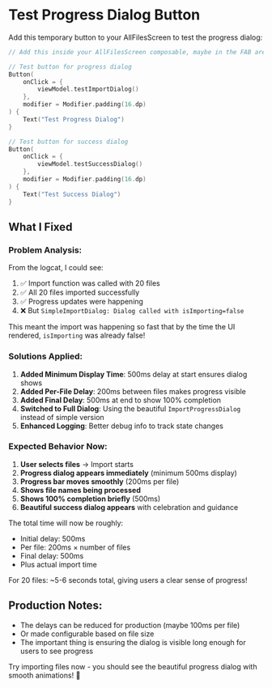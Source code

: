 # Test Progress Dialog Button

Add this temporary button to your AllFilesScreen to test the progress dialog:

```kotlin
// Add this inside your AllFilesScreen composable, maybe in the FAB area or as a temporary button

// Test button for progress dialog
Button(
    onClick = { 
        viewModel.testImportDialog() 
    },
    modifier = Modifier.padding(16.dp)
) {
    Text("Test Progress Dialog")
}

// Test button for success dialog
Button(
    onClick = { 
        viewModel.testSuccessDialog() 
    },
    modifier = Modifier.padding(16.dp)
) {
    Text("Test Success Dialog")
}
```

## What I Fixed

### Problem Analysis:
From the logcat, I could see:
1. ✅ Import function was called with 20 files
2. ✅ All 20 files imported successfully 
3. ✅ Progress updates were happening
4. ❌ But `SimpleImportDialog: Dialog called with isImporting=false`

This meant the import was happening so fast that by the time the UI rendered, `isImporting` was already false!

### Solutions Applied:

1. **Added Minimum Display Time**: 500ms delay at start ensures dialog shows
2. **Added Per-File Delay**: 200ms between files makes progress visible
3. **Added Final Delay**: 500ms at end to show 100% completion
4. **Switched to Full Dialog**: Using the beautiful `ImportProgressDialog` instead of simple version
5. **Enhanced Logging**: Better debug info to track state changes

### Expected Behavior Now:

1. **User selects files** → Import starts
2. **Progress dialog appears immediately** (minimum 500ms display)
3. **Progress bar moves smoothly** (200ms per file)
4. **Shows file names being processed**
5. **Shows 100% completion briefly** (500ms)
6. **Beautiful success dialog appears** with celebration and guidance

The total time will now be roughly:
- Initial delay: 500ms
- Per file: 200ms × number of files  
- Final delay: 500ms
- Plus actual import time

For 20 files: ~5-6 seconds total, giving users a clear sense of progress!

## Production Notes:

- The delays can be reduced for production (maybe 100ms per file)
- Or made configurable based on file size
- The important thing is ensuring the dialog is visible long enough for users to see progress

Try importing files now - you should see the beautiful progress dialog with smooth animations! 🎉
